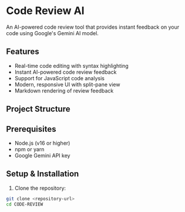 # Code Review AI

An AI-powered code review tool that provides instant feedback on your code using Google's Gemini AI model.

## Features

- Real-time code editing with syntax highlighting
- Instant AI-powered code review feedback
- Support for JavaScript code analysis
- Modern, responsive UI with split-pane view
- Markdown rendering of review feedback

## Project Structure

## Prerequisites

- Node.js (v16 or higher)
- npm or yarn
- Google Gemini API key

## Setup & Installation

1. Clone the repository:

```bash
git clone <repository-url>
cd CODE-REVIEW
```
